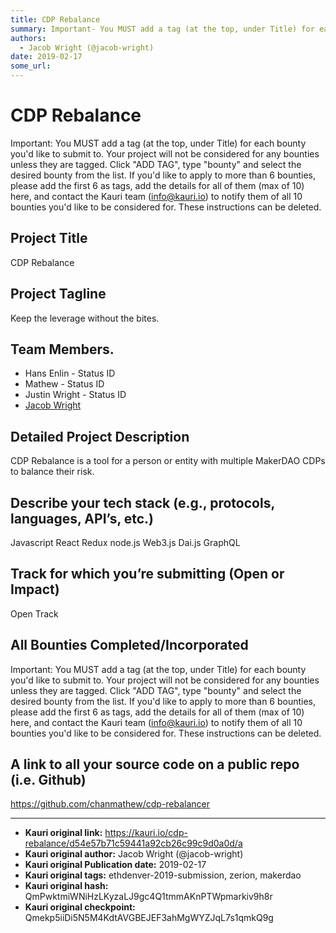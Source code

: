```yaml
---
title: CDP Rebalance
summary: Important- You MUST add a tag (at the top, under Title) for each bounty youd like to submit to. Your project will not be considered for any bounties unless they are tagged. Click ADD TAG, type bounty and select the desired bounty from the list. If youd like to apply to more than 6 bounties, please add the first 6 as tags, add the details for all of them (max of 10) here, and contact the Kauri team (info@kauri.io) to notify them of all 10 bounties youd like to be considered for. These instruction
authors:
  - Jacob Wright (@jacob-wright)
date: 2019-02-17
some_url: 
---
```


# CDP Rebalance



Important: You MUST add a tag (at the top, under Title) for each bounty you'd like to submit to. Your project will not be considered for any bounties unless they are tagged. Click "ADD TAG", type  "bounty" and select the desired bounty from the list. If you'd like to apply to more than 6 bounties, please add the first 6 as tags, add the details for all of them (max of 10) here, and contact the Kauri team (info@kauri.io) to notify them of all 10 bounties you'd like to be considered for. These instructions can be deleted.

## Project Title
CDP Rebalance

## Project Tagline
Keep the leverage without the bites.


## Team Members. 
 - Hans Enlin
       - Status ID
 - Mathew
       - Status ID
 - Justin Wright
       - Status ID
 - [Jacob Wright](https://get.status.im/user/0x0464182e87c0177c5e7df10a41652a5)


## Detailed Project Description
CDP Rebalance is a tool for a person or entity with multiple MakerDAO CDPs to balance their risk.


## Describe your tech stack (e.g., protocols, languages, API’s, etc.)
Javascript
React
Redux
node.js
Web3.js
Dai.js
GraphQL




## Track for which you’re submitting (Open or Impact)
Open Track


## All Bounties Completed/Incorporated

Important: You MUST add a tag (at the top, under Title) for each bounty you'd like to submit to. Your project will not be considered for any bounties unless they are tagged. Click "ADD TAG", type  "bounty" and select the desired bounty from the list. If you'd like to apply to more than 6 bounties, please add the first 6 as tags, add the details for all of them (max of 10) here, and contact the Kauri team (info@kauri.io) to notify them of all 10 bounties you'd like to be considered for. These instructions can be deleted.

## A link to all your source code on a public repo (i.e. Github)
https://github.com/chanmathew/cdp-rebalancer







---

- **Kauri original link:** https://kauri.io/cdp-rebalance/d54e57b71c59441a92cb26c99c9d0a0d/a
- **Kauri original author:** Jacob Wright (@jacob-wright)
- **Kauri original Publication date:** 2019-02-17
- **Kauri original tags:** ethdenver-2019-submission, zerion, makerdao
- **Kauri original hash:** QmPwktmiWNiHzLKyzaLJ9gc4Q1tmmAKnPTWpmarkiv9h8r
- **Kauri original checkpoint:** Qmekp5iiDi5N5M4KdtAVGBEJEF3ahMgWYZJqL7s1qmkQ9g



